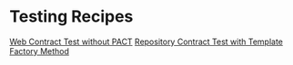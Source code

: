 # Testing Recipes

[Web Contract Test without PACT](src/test/java/web.WebContractTest.java)
[Repository Contract Test with Template Factory Method](src/test/java/repository.BookShelve.java)
